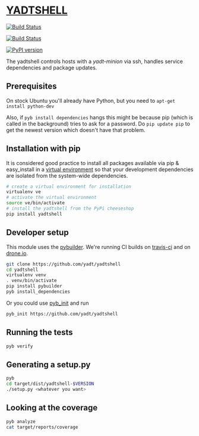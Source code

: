 # [YADTSHELL](http://yadt-project.org) 

[![Build Status](https://secure.travis-ci.org/yadt/yadtshell.png?branch=master)](http://travis-ci.org/yadt/yadtshell)

[![Build Status](https://drone.io/github.com/yadt/yadtshell/status.png)](https://drone.io/github.com/yadt/yadtshell/latest)

[![PyPI version](https://badge.fury.io/py/yadtshell.png)](https://badge.fury.io/py/yadtshell)


The yadtshell controls hosts with a _yadt-minion_ via ssh, handles service dependencies and package updates.

## Prerequisites

On stock Ubuntu you'll already have Python, but you need to
```apt-get install python-dev```

Also, if ```pyb install dependencies``` hangs this might be because pip (which is called in the background) tries to ask for a password. Do ```pip update pip``` to get the newest version which doesn't have that problem.

## Installation with pip
It is considered good practice to install all packages available via pip & easy_install in a
[virtual environment](http://pypi.python.org/pypi/virtualenv) so that your development dependencies are isolated from the system-wide dependencies.
```bash
# create a virtual environment for installation
virtualenv ve
# activate the virtual environment
source ve/bin/activate
# install the yadtshell from the PyPi cheeseshop
pip install yadtshell
```

## Developer setup
This module uses the [pybuilder](http://pybuilder.github.io).
We're running CI builds on [travis-ci](http://travis-ci.org/yadt/yadtshell) and on [drone.io](https://drone.io/github.com/yadt/yadtshell/latest).

```bash
git clone https://github.com/yadt/yadtshell
cd yadtshell
virtualenv venv
. venv/bin/activate
pip install pybuilder
pyb install_dependencies
```
Or you could use [pyb_init](https://github.com/mriehl/pyb_init) and run
```bash
pyb_init https://github.com/yadt/yadtshell
```

## Running the tests
```bash
pyb verify
```

## Generating a setup.py
```bash
pyb
cd target/dist/yadtshell-$VERSION
./setup.py <whatever you want>
```

## Looking at the coverage
```bash
pyb analyze
cat target/reports/coverage
```
